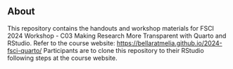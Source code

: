 ## About 

This repository contains the handouts and workshop materials for FSCI 2024 Workshop - C03 Making Research More Transparent with Quarto and RStudio.
Refer to the course website: <https://bellaratmelia.github.io/2024-fsci-quarto/>
Participants are to clone this repository to their RStudio following steps at the course website. 
